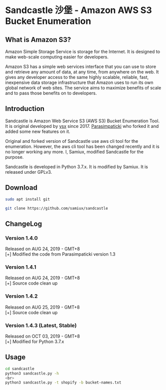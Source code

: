 # **Sandcastle 沙堡 - Amazon AWS S3 Bucket Enumeration**

## What is Amazon S3?

Amazon Simple Storage Service is storage for the Internet. It is designed to make web-scale computing easier for developers.

Amazon S3 has a simple web services interface that you can use to store and retrieve any amount of data, at any time, from anywhere on the web. It gives any developer access to the same highly scalable, reliable, fast, inexpensive data storage infrastructure that Amazon uses to run its own global network of web sites. The service aims to maximize benefits of scale and to pass those benefits on to developers.

## Introduction

Sandcastle is Amazon Web Service S3 (AWS S3) Bucket Enumeration Tool.  It is original developed by <a href="https://github.com/0xSearches/sandcastle">ysx</a> since 2017.  [Parasimpaticki](https://github.com/Parasimpaticki/sandcastle) who forked it and added some new features on it.

Original and forked version of Sandcastle use aws cli tool for the enumeration.  However, the aws cli tool has been changed recently and it is no longer working any more.  I, Samiux, modified Sandcastle for the purpose.

Sandcastle is developed in Python 3.7.x.  It is modified by Samiux.  It is released under GPLv3.

## Download

```bash
sudo apt install git

git clone https://github.com/samiux/sandcastle
```

## ChangeLog

### Version 1.4.0  
Released on AUG 24, 2019 - GMT+8  
[+] Modified the code from Parasimpaticki version 1.3  

### Version 1.4.1  
Released on AUG 24, 2019 - GMT+8  
[+] Source code clean up  

### Version 1.4.2
Released on AUG 25, 2019 - GMT+8  
[+] Source code clean up  

### Version 1.4.3 (Latest, Stable)  
Released on OCT 03, 2019 - GMT+8  
[+] Modified for Python 3.7.x  

## Usage

```bash
cd sandcastle
python3 sandcastle.py -h
<br>
python3 sandcastle.py -t shopify -b bucket-names.txt
```
